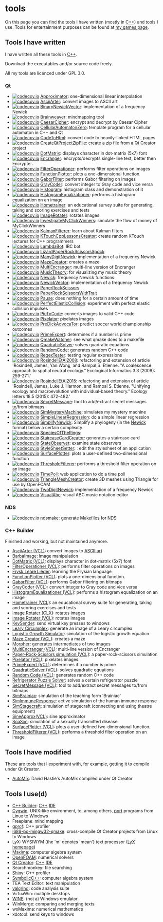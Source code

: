 # tools

On this page you can find the tools I have 
written (mostly in [C++](https://github.com/richelbilderbeek/cpp/blob/master/content/Cpp.md))
and tools I use. Tools for entertainment purposes can be found at [my games page](https://github.com/richelbilderbeek/games).

## Tools I have written

I have written all these tools in [C++](https://github.com/richelbilderbeek/cpp/blob/master/content/Cpp.md).

Download the executables and/or source code freely.

All my tools are licenced under GPL 3.0.

### Qt

 * [![codecov.io](https://codecov.io/github/richelbilderbeek/Approximator/coverage.svg?branch=master)](https://codecov.io/github/richelbilderbeek/Approximator?branch=master) [Approximator](https://github.com/richelbilderbeek/Approximator): one-dimensional linear interpolation
 * [![codecov.io](https://codecov.io/github/richelbilderbeek/AsciiArter/coverage.svg?branch=master)](https://codecov.io/github/richelbilderbeek/AsciiArter?branch=master) [AsciiArter](https://github.com/richelbilderbeek/AsciiArter): convert images to ASCII art
 * [![codecov.io](https://codecov.io/github/richelbilderbeek/BinaryNewickVector/coverage.svg?branch=master)](https://codecov.io/github/richelbilderbeek/BinaryNewickVector?branch=master) [BinaryNewickVector](https://github.com/richelbilderbeek/BinaryNewickVector): implementation of a frequency Newick
 * [![codecov.io](https://codecov.io/github/richelbilderbeek/Brainweaver/coverage.svg?branch=master)](https://codecov.io/github/richelbilderbeek/Brainweaver?branch=master) [Brainweaver](https://github.com/richelbilderbeek/Brainweaver): mindmapping tool
 * [![codecov.io](https://codecov.io/github/richelbilderbeek/CaesarCipher/coverage.svg?branch=master)](https://codecov.io/github/richelbilderbeek/CaesarCipher?branch=master) [CaesarCipher](https://github.com/richelbilderbeek/CaesarCipher): encrypt and decrypt by Caesar Cipher
 * [![codecov.io](https://codecov.io/github/richelbilderbeek/CellularAutomatonZero/coverage.svg?branch=master)](https://codecov.io/github/richelbilderbeek/CellularAutomatonZero?branch=master) [CellularAutomatonZero](https://github.com/richelbilderbeek/CellularAutomatonZero): template program for a cellular automaton in C++ and Qt
 * [![codecov.io](https://codecov.io/github/richelbilderbeek/CodeToHtml/coverage.svg?branch=master)](https://codecov.io/github/richelbilderbeek/CodeToHtml?branch=master) [CodeToHtml](https://github.com/richelbilderbeek/CodeToHtml): convert code to heavily-linked HTML pages
 * [![codecov.io](https://codecov.io/github/richelbilderbeek/CreateQtProjectZipFile/coverage.svg?branch=master)](https://codecov.io/github/richelbilderbeek/CreateQtProjectZipFile?branch=master) [CreateQtProjectZipFile](https://github.com/richelbilderbeek/CreateQtProjectZipFile): create a zip file from a Qt Creator project
 * [![codecov.io](https://codecov.io/github/richelbilderbeek/DotMatrix/coverage.svg?branch=master)](https://codecov.io/github/richelbilderbeek/DotMatrix?branch=master) [DotMatrix](https://github.com/richelbilderbeek/DotMatrix): displays character in dot-matrix (5x7) font
 * [![codecov.io](https://codecov.io/github/richelbilderbeek/Encranger/coverage.svg?branch=master)](https://codecov.io/github/richelbilderbeek/Encranger?branch=master) [Encranger](https://github.com/richelbilderbeek/Encranger): encrypts/decrypts single-line text, better then Encrypter.
 * [![codecov.io](https://codecov.io/github/richelbilderbeek/FilterOperationer/coverage.svg?branch=master)](https://codecov.io/github/richelbilderbeek/FilterOperationer?branch=master) [FilterOperationer](https://github.com/richelbilderbeek/FilterOperationer): performs filter operations on images
 * [![codecov.io](https://codecov.io/github/richelbilderbeek/FunctionPlotter/coverage.svg?branch=master)](https://codecov.io/github/richelbilderbeek/FunctionPlotter?branch=master) [FunctionPlotter](https://github.com/richelbilderbeek/FunctionPlotter): plots a one-dimensional function.
 * [![codecov.io](https://codecov.io/github/richelbilderbeek/GaborFilter/coverage.svg?branch=master)](https://codecov.io/github/richelbilderbeek/GaborFilter?branch=master) [GaborFilter](https://github.com/richelbilderbeek/GaborFilter): performs Gabor filtering on images
 * [![codecov.io](https://codecov.io/github/richelbilderbeek/GrayCoder/coverage.svg?branch=master)](https://codecov.io/github/richelbilderbeek/GrayCoder?branch=master) [GrayCoder](https://github.com/richelbilderbeek/GrayCoder): convert integer to Gray code and vice versa
 * [![codecov.io](https://codecov.io/github/richelbilderbeek/Histogram/coverage.svg?branch=master)](https://codecov.io/github/richelbilderbeek/Histogram?branch=master) [Histogram](https://github.com/richelbilderbeek/Histogram): histogram class and demonstration of it
 * [![codecov.io](https://codecov.io/github/richelbilderbeek/HistogramEqualizationer/coverage.svg?branch=master)](https://codecov.io/github/richelbilderbeek/HistogramEqualizationer?branch=master) [HistogramEqualizationer](https://github.com/richelbilderbeek/HistogramEqualizationer): performs a histogram equalization on an image
 * [![codecov.io](https://codecov.io/github/richelbilderbeek/Hometrainer/coverage.svg?branch=master)](https://codecov.io/github/richelbilderbeek/Hometrainer?branch=master) [Hometrainer](https://github.com/richelbilderbeek/Hometrainer): an educational survey suite for generating, taking and scoring exercises and tests
 * [![codecov.io](https://codecov.io/github/richelbilderbeek/ImageRotater/coverage.svg?branch=master)](https://codecov.io/github/richelbilderbeek/ImageRotater?branch=master) [ImageRotater](https://github.com/richelbilderbeek/ImageRotater): rotates images
 * [![codecov.io](https://codecov.io/github/richelbilderbeek/InvestigateMyClickWinners/coverage.svg?branch=master)](https://codecov.io/github/richelbilderbeek/InvestigateMyClickWinners?branch=master) [InvestigateMyClickWinners](https://github.com/richelbilderbeek/InvestigateMyClickWinners): simulate the flow of money of MyClickWinners
 * [![codecov.io](https://codecov.io/github/richelbilderbeek/KalmanFilterer/coverage.svg?branch=master)](https://codecov.io/github/richelbilderbeek/KalmanFilterer?branch=master) [KalmanFilterer](https://github.com/richelbilderbeek/KalmanFilterer): learn about Kalman filters
 * [![codecov.io](https://codecov.io/github/richelbilderbeek/KTouchCppLessonsCreator/coverage.svg?branch=master)](https://codecov.io/github/richelbilderbeek/KTouchCppLessonsCreator?branch=master) [KTouchCppLessonsCreator](https://github.com/richelbilderbeek/KTouchCppLessonsCreator): create random KTouch lectures for C++ programmers
 * [![codecov.io](https://codecov.io/github/richelbilderbeek/LambdaBot/coverage.svg?branch=master)](https://codecov.io/github/richelbilderbeek/LambdaBot?branch=master) [LambdaBot](https://github.com/richelbilderbeek/LambdaBot): IRC bot 
 * [![codecov.io](https://codecov.io/github/richelbilderbeek/LizardPaperRockScissorsSpock/coverage.svg?branch=master)](https://codecov.io/github/richelbilderbeek/LizardPaperRockScissorsSpock?branch=master) [LizardPaperRockScissorsSpock](https://github.com/richelbilderbeek/LizardPaperRockScissorsSpock):  
 * [![codecov.io](https://codecov.io/github/richelbilderbeek/ManyDigitNewick/coverage.svg?branch=master)](https://codecov.io/github/richelbilderbeek/ManyDigitNewick?branch=master) [ManyDigitNewick](https://github.com/richelbilderbeek/ManyDigitNewick): implementation of a frequency Newick
 * [![codecov.io](https://codecov.io/github/richelbilderbeek/MazeCreator/coverage.svg?branch=master)](https://codecov.io/github/richelbilderbeek/MazeCreator?branch=master) [MazeCreator](https://github.com/richelbilderbeek/MazeCreator): creates a maze
 * [![codecov.io](https://codecov.io/github/richelbilderbeek/MultiEncranger/coverage.svg?branch=master)](https://codecov.io/github/richelbilderbeek/MultiEncranger?branch=master) [MultiEncranger](https://github.com/richelbilderbeek/MultiEncranger): multi-line version of Encranger
 * [![codecov.io](https://codecov.io/github/richelbilderbeek/MusicTheory/coverage.svg?branch=master)](https://codecov.io/github/richelbilderbeek/MusicTheory?branch=master) [MusicTheory](https://github.com/richelbilderbeek/MusicTheory): for visualizing my music theory
 * [![codecov.io](https://codecov.io/github/richelbilderbeek/Newick/coverage.svg?branch=master)](https://codecov.io/github/richelbilderbeek/Newick?branch=master) [Newick](https://github.com/richelbilderbeek/Newick): frequency Newick functions
 * [![codecov.io](https://codecov.io/github/richelbilderbeek/NewickVector/coverage.svg?branch=master)](https://codecov.io/github/richelbilderbeek/NewickVector?branch=master) [NewickVector](https://github.com/richelbilderbeek/NewickVector): implementation of a frequency Newick
 * [![codecov.io](https://codecov.io/github/richelbilderbeek/PaperRockScissors/coverage.svg?branch=master)](https://codecov.io/github/richelbilderbeek/PaperRockScissors?branch=master) [PaperRockScissors](https://github.com/richelbilderbeek/PaperRockScissors)
 * [![codecov.io](https://codecov.io/github/richelbilderbeek/PaperRockScissorsWithTrait/coverage.svg?branch=master)](https://codecov.io/github/richelbilderbeek/PaperRockScissorsWithTrait?branch=master) [PaperRockScissorsWithTrait](https://github.com/richelbilderbeek/PaperRockScissorsWithTrait)
 * [![codecov.io](https://codecov.io/github/richelbilderbeek/Pause/coverage.svg?branch=master)](https://codecov.io/github/richelbilderbeek/Pause?branch=master) [Pause](https://github.com/richelbilderbeek/Pause): does nothing for a certain amount of time
 * [![codecov.io](https://codecov.io/github/richelbilderbeek/PerfectElasticCollision/coverage.svg?branch=master)](https://codecov.io/github/richelbilderbeek/PerfectElasticCollision?branch=master) [PerfectElasticCollision](https://github.com/richelbilderbeek/PerfectElasticCollision): experiment with perfect elastic collision impulses
 * [![codecov.io](https://codecov.io/github/richelbilderbeek/PicToCode/coverage.svg?branch=master)](https://codecov.io/github/richelbilderbeek/PicToCode?branch=master) [PicToCode](https://github.com/richelbilderbeek/PicToCode): converts images to valid C++ code
 * [![codecov.io](https://codecov.io/github/richelbilderbeek/Pixelator/coverage.svg?branch=master)](https://codecov.io/github/richelbilderbeek/Pixelator?branch=master) [Pixelator](https://github.com/richelbilderbeek/Pixelator): pixelates images
 * [![codecov.io](https://codecov.io/github/richelbilderbeek/PreDickAdvocaTor/coverage.svg?branch=master)](https://codecov.io/github/richelbilderbeek/PreDickAdvocaTor?branch=master) [PreDickAdvocaTor](https://github.com/richelbilderbeek/PreDickAdvocaTor): predict soccer world championship outcomes
 * [![codecov.io](https://codecov.io/github/richelbilderbeek/PrimeExpert/coverage.svg?branch=master)](https://codecov.io/github/richelbilderbeek/PrimeExpert?branch=master) [PrimeExpert](https://github.com/richelbilderbeek/PrimeExpert): determines if a number is prime
 * [![codecov.io](https://codecov.io/github/richelbilderbeek/QmakeWatcher/coverage.svg?branch=master)](https://codecov.io/github/richelbilderbeek/QmakeWatcher?branch=master) [QmakeWatcher](https://github.com/richelbilderbeek/QmakeWatcher): see what qmake does to a makefile
 * [![codecov.io](https://codecov.io/github/richelbilderbeek/QuadraticSolver/coverage.svg?branch=master)](https://codecov.io/github/richelbilderbeek/QuadraticSolver?branch=master) [QuadraticSolver](https://github.com/richelbilderbeek/QuadraticSolver): solves quadratic equations
 * [![codecov.io](https://codecov.io/github/richelbilderbeek/RandomCode/coverage.svg?branch=master)](https://codecov.io/github/richelbilderbeek/RandomCode?branch=master) [RandomCode](https://github.com/richelbilderbeek/RandomCode): generates random C++ code
 * [![codecov.io](https://codecov.io/github/richelbilderbeek/RegexTester/coverage.svg?branch=master)](https://codecov.io/github/richelbilderbeek/RegexTester?branch=master) [RegexTester](https://github.com/richelbilderbeek/RegexTester): testing regular expressions
 * [![codecov.io](https://codecov.io/github/richelbilderbeek/RosindellEtAl2008/coverage.svg?branch=master)](https://codecov.io/github/richelbilderbeek/RosindellEtAl2008?branch=master) [RosindellEtAl2008](https://github.com/richelbilderbeek/RosindellEtAl2008): refactoring and extension of article 'Rosindell, James, Yan Wong, and Rampal S. Etienne. "A coalescence approach to spatial neutral ecology." Ecological Informatics 3.3 (2008): 259-271.'
 * [![codecov.io](https://codecov.io/github/richelbilderbeek/RosindellEtAl2015/coverage.svg?branch=master)](https://codecov.io/github/richelbilderbeek/RosindellEtAl2015?branch=master) [RosindellEtAl2015](https://github.com/richelbilderbeek/RosindellEtAl2015): refactoring and extension of article 'Rosindell, James, Luke J. Harmon, and Rampal S. Etienne. "Unifying ecology and macroevolution with individual‐based theory." Ecology letters 18.5 (2015): 472-482.'
 * [![codecov.io](https://codecov.io/github/richelbilderbeek/SecretMessage/coverage.svg?branch=master)](https://codecov.io/github/richelbilderbeek/SecretMessage?branch=master) [SecretMessage](https://github.com/richelbilderbeek/SecretMessage): tool to add/extract secret messages to/from bitmaps
 * [![codecov.io](https://codecov.io/github/richelbilderbeek/SimMysteryMachine/coverage.svg?branch=master)](https://codecov.io/github/richelbilderbeek/SimMysteryMachine?branch=master) [SimMysteryMachine](https://github.com/richelbilderbeek/SimMysteryMachine): simulates my mystery machine
 * [![codecov.io](https://codecov.io/github/richelbilderbeek/SimpleLinearRegression/coverage.svg?branch=master)](https://codecov.io/github/richelbilderbeek/SimpleLinearRegression?branch=master) [SimpleLinearRegression](https://github.com/richelbilderbeek/SimpleLinearRegression): do a simple linear regression
 * [![codecov.io](https://codecov.io/github/richelbilderbeek/SimplifyNewick/coverage.svg?branch=master)](https://codecov.io/github/richelbilderbeek/SimplifyNewick?branch=master) [SimplifyNewick](https://github.com/richelbilderbeek/SimplifyNewick): Simplify a phylogeny (in the [Newick](https://github.com/richelbilderbeek/cpp/blob/master/content/CppNewick.md) format) below a certain complexity
 * [![codecov.io](https://codecov.io/github/richelbilderbeek/SpeciesOfTheRings/coverage.svg?branch=master)](https://codecov.io/github/richelbilderbeek/SpeciesOfTheRings?branch=master) [SpeciesOfTheRings](https://github.com/richelbilderbeek/SpeciesOfTheRings): 
 * [![codecov.io](https://codecov.io/github/richelbilderbeek/StaircaseCardCreator/coverage.svg?branch=master)](https://codecov.io/github/richelbilderbeek/StaircaseCardCreator?branch=master) [StaircaseCardCreator](https://github.com/richelbilderbeek/StaircaseCardCreator): generates a staircase card
 * [![codecov.io](https://codecov.io/github/richelbilderbeek/StateObserver/coverage.svg?branch=master)](https://codecov.io/github/richelbilderbeek/StateObserver?branch=master) [StateObserver](https://github.com/richelbilderbeek/StateObserver): examine state observers
 * [![codecov.io](https://codecov.io/github/richelbilderbeek/StyleSheetSetter/coverage.svg?branch=master)](https://codecov.io/github/richelbilderbeek/StyleSheetSetter?branch=master) [StyleSheetSetter](https://github.com/richelbilderbeek/StyleSheetSetter): : edit the stylesheet of an application
 * [![codecov.io](https://codecov.io/github/richelbilderbeek/SurfacePlotter/coverage.svg?branch=master)](https://codecov.io/github/richelbilderbeek/SurfacePlotter?branch=master) [SurfacePlotter](https://github.com/richelbilderbeek/SurfacePlotter): plots a user-defined two-dimensional function
 * [![codecov.io](https://codecov.io/github/richelbilderbeek/ThresholdFilterer/coverage.svg?branch=master)](https://codecov.io/github/richelbilderbeek/ThresholdFilterer?branch=master) [ThresholdFilterer](https://github.com/richelbilderbeek/ThresholdFilterer): performs a threshold filter operation on an image
 * [![codecov.io](https://codecov.io/github/richelbilderbeek/TimePoll/coverage.svg?branch=master)](https://codecov.io/github/richelbilderbeek/TimePoll?branch=master) [TimePoll](https://github.com/richelbilderbeek/TimePoll): web application to do a time poll
 * [![codecov.io](https://codecov.io/github/richelbilderbeek/TriangleMeshCreator/coverage.svg?branch=master)](https://codecov.io/github/richelbilderbeek/TriangleMeshCreator?branch=master) [TriangleMeshCreator](https://github.com/richelbilderbeek/TriangleMeshCreator): create 3D meshes using Triangle for use by OpenFOAM
 * [![codecov.io](https://codecov.io/github/richelbilderbeek/TwoDigitNewick/coverage.svg?branch=master)](https://codecov.io/github/richelbilderbeek/TwoDigitNewick?branch=master) [TwoDigitNewick](https://github.com/richelbilderbeek/TwoDigitNewick): implementation of a frequency Newick
 * [![codecov.io](https://codecov.io/github/richelbilderbeek/VisualAbc/coverage.svg?branch=master)](https://codecov.io/github/richelbilderbeek/VisualAbc?branch=master) [VisualAbc](https://github.com/richelbilderbeek/VisualAbc): visual ABC music notation editor

### NDS

 * [![codecov.io](https://codecov.io/github/richelbilderbeek/ndsmake/coverage.svg?branch=master)](https://codecov.io/github/richelbilderbeek/ndsmake?branch=master) [ndsmake](https://github.com/richelbilderbeek/ndsmake): generate [Makefiles](https://github.com/richelbilderbeek/cpp/blob/master/content/CppMakefile.md) for [NDS](https://github.com/richelbilderbeek/cpp/blob/master/content/CppNds.md)

### C++ Builder

Finished and working, but not maintained anymore.

 * [AsciiArter (VCL)](https://github.com/richelbilderbeek/AsciiArterVcl): convert images to [ASCII art](https://github.com/richelbilderbeek/cpp/blob/master/content/CppAsciiArt.md)
 * [BarbaImage](https://github.com/richelbilderbeek/BarbaImage): image manipulation
 * [DotMatrix (VCL)](https://github.com/richelbilderbeek/DotMatrixVcl): displays character in dot-matrix (5x7) font
 * [FilterOperationer (VCL)](https://github.com/richelbilderbeek/FilterOperationerVcl): performs filter operations on images
 * [Frysk Leare Lieder](https://github.com/richelbilderbeek/FryskLeareLieder): learning the Frysian language
 * [FunctionPlotter (VCL)](https://github.com/richelbilderbeek/FunctionPlotterVcl): plots a one-dimensional function.
 * [GaborFilter (VCL)](https://github.com/richelbilderbeek/GaborFilterVcl): performs Gabor filtering on bitmaps
 * [GrayCoder (VCL)](https://github.com/richelbilderbeek/GrayCoderVcl): convert integer to Gray code and vice versa
 * [HistogramEqualizationer (VCL)](https://github.com/richelbilderbeek/HistogramEqualizationerVcl): performs a histogram equalization on an image
 * [Hometrainer (VCL)](https://github.com/richelbilderbeek/HometrainerVcl): an educational survey suite for generating, taking and scoring exercises and tests
 * [Image Rotater (CLX)](https://github.com/richelbilderbeek/ImageRotaterClx): rotates images
 * [Image Rotater (VCL)](https://github.com/richelbilderbeek/ImageRotaterVcl): rotates images
 * [KeySender](https://github.com/richelbilderbeek/KeySender): send virtual key presses to windows
 * [Leary Circumplex](https://github.com/richelbilderbeek/LearyCircumplex): generate an image of a Leary circumplex
 * [Logistic Growth Simulator](https://github.com/richelbilderbeek/LogisticGrowthSimulator): simulation of the logistic growth equation
 * [Maze Creator (VCL)](https://github.com/richelbilderbeek/MazeCreatorVcl): creates a maze
 * [Morpher](https://github.com/richelbilderbeek/Morpher): generates intermediates of two images
 * [MultiEncranger (VCL)](https://github.com/richelbilderbeek/MultiEncrangerVcl): multi-line version of Encranger
 * [Paper-Rock-Scissors simulation (VCL)](https://github.com/richelbilderbeek/PaperRockScissorsVcl): a paper-rock-scissors simulation
 * [Pixelator (VCL)](https://github.com/richelbilderbeek/PixelatorVcl): pixelates images
 * [PrimeExpert (VCL)](https://github.com/richelbilderbeek/PrimeExpertVcl): determines if a number is prime
 * [QuadraticSolver (VCL)](https://github.com/richelbilderbeek/QuadraticSolverVcl): solves quadratic equations
 * [Random Code (VCL)](https://github.com/richelbilderbeek/RandomCodeVcl): generates random C++ code
 * [Refrigerator Puzzle Solver](https://github.com/richelbilderbeek/RefrigeratorPuzzleSolverVcl): solves a certain refrigerator puzzle
 * [SecretMessage (VCL)](https://github.com/richelbilderbeek/SecretMessageVcl): tool to add/extract secret messages to/from bitmaps
 * [SimBrainiac](https://github.com/richelbilderbeek/SimBrainiac): simulation of the teaching form 'Brainiac'
 * [SimImmuneResponse](https://github.com/richelbilderbeek/SimImmuneResponse): active simulation of the human immune response
 * [SimStagecraft](https://github.com/richelbilderbeek/SimStagecraft): simulation of stagecraft (connecting and using theatre equipment)
 * [SineApprox(VCL)](https://github.com/richelbilderbeek/SineApproxVcl): sine approximator
 * [SoaSim](https://github.com/richelbilderbeek/SoaSim): simulation of a sexually transmitted disease
 * [SurfacePlotter (VCL)](https://github.com/richelbilderbeek/SurfacePlotterVcl): plots a user-defined two-dimensional function.
 * [ThresholdFilterer (VCL)](https://github.com/richelbilderbeek/ThresholdFiltererVcl): performs a threshold filter operation on an image

## Tools I have modified

These are tools that I experiment with, for example, getting it to
compile under Qt Creator.

 * [AutoMix](https://github.com/richelbilderbeek/AutoMix): David Hastie's AutoMix compiled under Qt Creator

## Tools I use(d)

 * [C++ Builder](https://github.com/richelbilderbeek/cpp/blob/master/content/CppBuilder.md): [C++](https://github.com/richelbilderbeek/cpp/blob/master/content/Cpp.md) [IDE](https://github.com/richelbilderbeek/cpp/blob/master/content/CppIde.md)
 * [Cygwin](https://github.com/richelbilderbeek/cpp/blob/master/content/CppCygwin.md): UNIX-like environment, to, among others, [port](https://github.com/richelbilderbeek/cpp/blob/master/content/CppPort.md) programs from Linux to Windows
 * Freeplane: mind mapping
 * [gprof](https://github.com/richelbilderbeek/cpp/blob/master/content/CppGprof.md): C++ profiler
 * [i686-pc-mingw32-qmake](https://github.com/richelbilderbeek/cpp/blob/master/content/CppI686-pc-mingw32-qmake.md): cross-compile Qt Creator projects from Linux to Windows
 * LyX: WYSIWYM (the 'm' denotes 'mean') text processor ([LyX homepage](http://www.lyx.org))
 * [Maxima](https://github.com/richelbilderbeek/Maxima): computer algebra system
 * [OpenFOAM](https://github.com/richelbilderbeek/OpenFoamExamples): numerical solvers
 * [Qt Creator](https://github.com/richelbilderbeek/cpp/blob/master/content/CppQtCreator.md): [C++](https://github.com/richelbilderbeek/cpp/blob/master/content/Cpp.md) [IDE](https://github.com/richelbilderbeek/cpp/blob/master/content/CppIde.md)
 * Searchmonkey: file searching
 * [Shiny](https://github.com/richelbilderbeek/cpp/blob/master/content/CppShiny.md): C++ profiler
 * [SymbolicC++](https://github.com/richelbilderbeek/cpp/blob/master/content/CppSymbolicCpp.md): computer algebra system
 * TEA Text Editor: text manipulation
 * [valgrind](https://github.com/richelbilderbeek/cpp/blob/master/content/CppValgrind.md): code analysis suite
 * VirtuaWin: multiple desktops
 * [WINE](https://github.com/richelbilderbeek/cpp/blob/master/content/CppWine.md): (not a) Windows emulator.
 * WinMerge: comparing and merging texts
 * wxMaxima: numerical mathematics
 * xdotool: send keys to windows

